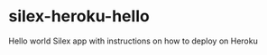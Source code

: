 silex-heroku-hello
==================

Hello world Silex app with instructions on how to deploy on Heroku
